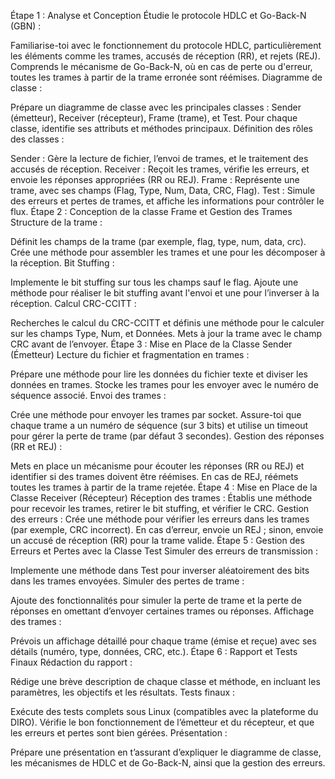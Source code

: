 Étape 1 : Analyse et Conception
Étudie le protocole HDLC et Go-Back-N (GBN) :

Familiarise-toi avec le fonctionnement du protocole HDLC, particulièrement les éléments comme les trames, accusés de réception (RR), et rejets (REJ).
Comprends le mécanisme de Go-Back-N, où en cas de perte ou d'erreur, toutes les trames à partir de la trame erronée sont réémises.
Diagramme de classe :

Prépare un diagramme de classe avec les principales classes : Sender (émetteur), Receiver (récepteur), Frame (trame), et Test.
Pour chaque classe, identifie ses attributs et méthodes principaux.
Définition des rôles des classes :

Sender : Gère la lecture de fichier, l’envoi de trames, et le traitement des accusés de réception.
Receiver : Reçoit les trames, vérifie les erreurs, et envoie les réponses appropriées (RR ou REJ).
Frame : Représente une trame, avec ses champs (Flag, Type, Num, Data, CRC, Flag).
Test : Simule des erreurs et pertes de trames, et affiche les informations pour contrôler le flux.
Étape 2 : Conception de la classe Frame et Gestion des Trames
Structure de la trame :

Définit les champs de la trame (par exemple, flag, type, num, data, crc).
Crée une méthode pour assembler les trames et une pour les décomposer à la réception.
Bit Stuffing :

Implemente le bit stuffing sur tous les champs sauf le flag.
Ajoute une méthode pour réaliser le bit stuffing avant l'envoi et une pour l’inverser à la réception.
Calcul CRC-CCITT :

Recherches le calcul du CRC-CCITT et définis une méthode pour le calculer sur les champs Type, Num, et Données.
Mets à jour la trame avec le champ CRC avant de l’envoyer.
Étape 3 : Mise en Place de la Classe Sender (Émetteur)
Lecture du fichier et fragmentation en trames :

Prépare une méthode pour lire les données du fichier texte et diviser les données en trames.
Stocke les trames pour les envoyer avec le numéro de séquence associé.
Envoi des trames :

Crée une méthode pour envoyer les trames par socket. Assure-toi que chaque trame a un numéro de séquence (sur 3 bits) et utilise un timeout pour gérer la perte de trame (par défaut 3 secondes).
Gestion des réponses (RR et REJ) :

Mets en place un mécanisme pour écouter les réponses (RR ou REJ) et identifier si des trames doivent être réémises.
En cas de REJ, réémets toutes les trames à partir de la trame rejetée.
Étape 4 : Mise en Place de la Classe Receiver (Récepteur)
Réception des trames :
Établis une méthode pour recevoir les trames, retirer le bit stuffing, et vérifier le CRC.
Gestion des erreurs :
Crée une méthode pour vérifier les erreurs dans les trames (par exemple, CRC incorrect).
En cas d’erreur, envoie un REJ ; sinon, envoie un accusé de réception (RR) pour la trame valide.
Étape 5 : Gestion des Erreurs et Pertes avec la Classe Test
Simuler des erreurs de transmission :

Implemente une méthode dans Test pour inverser aléatoirement des bits dans les trames envoyées.
Simuler des pertes de trame :

Ajoute des fonctionnalités pour simuler la perte de trame et la perte de réponses en omettant d’envoyer certaines trames ou réponses.
Affichage des trames :

Prévois un affichage détaillé pour chaque trame (émise et reçue) avec ses détails (numéro, type, données, CRC, etc.).
Étape 6 : Rapport et Tests Finaux
Rédaction du rapport :

Rédige une brève description de chaque classe et méthode, en incluant les paramètres, les objectifs et les résultats.
Tests finaux :

Exécute des tests complets sous Linux (compatibles avec la plateforme du DIRO).
Vérifie le bon fonctionnement de l’émetteur et du récepteur, et que les erreurs et pertes sont bien gérées.
Présentation :

Prépare une présentation en t’assurant d’expliquer le diagramme de classe, les mécanismes de HDLC et de Go-Back-N, ainsi que la gestion des erreurs.
